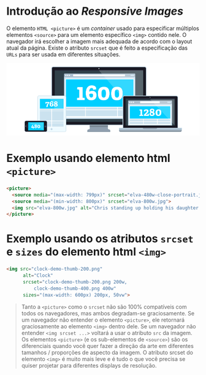 # Introdução ao _Responsive Images_

O elemento `HTML <picture>` é um _container_ usado para especificar múltiplos elementos `<source>` para um elemento específico `<img>` contido nele. O navegador irá escolher a imagem mais adequada de acordo com o layout atual da página. Existe o atributo `srcset` que é feito a especificação das `URLs` para ser usada em diferentes situações.

![Responsive Images - PictureFill](assets/picturefill.png)

# Exemplo usando elemento html `<picture>`

```html
<picture>
  <source media="(max-width: 799px)" srcset="elva-480w-close-portrait.jpg">
  <source media="(min-width: 800px)" srcset="elva-800w.jpg">
  <img src="elva-800w.jpg" alt="Chris standing up holding his daughter Elva">
</picture>
```

# Exemplo usando os atributos `srcset` e `sizes` do elemento html `<img>`

```html
<img src="clock-demo-thumb-200.png"
      alt="Clock"
      srcset="clock-demo-thumb-200.png 200w,
          clock-demo-thumb-400.png 400w"
      sizes="(max-width: 600px) 200px, 50vw">
```

> Tanto a `<picture>` como o `srcset` não são 100% compatíveis com todos os navegadores, mas ambos degradam-se graciosamente. Se um navegador não entender o elemento `<picture>`, ele retornará graciosamente ao elemento `<img>` dentro dele. Se um navegador não entender `<img srcset ...>` voltará a usar o atributo `src` da imagem. Os elementos `<picture>` (e os sub-elementos de `<source>`) são os diferenciais quando você quer fazer a direção da arte em diferentes tamanhos / proporções de aspecto da imagem. O atributo srcset do elemento `<img>` é muito mais leve e é tudo o que você precisa se quiser projetar para diferentes displays de resolução.
